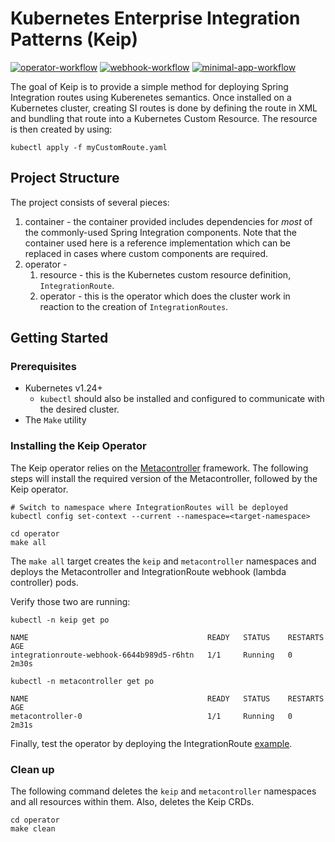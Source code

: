 # Kubernetes Enterprise Integration Patterns (Keip)

[![operator-workflow](https://github.com/OctoConsulting/keip/actions/workflows/operator.yml/badge.svg?branch=main)](https://github.com/OctoConsulting/keip/actions/workflows/operator.yml)
[![webhook-workflow](https://github.com/OctoConsulting/keip/actions/workflows/webhook.yml/badge.svg?branch=main)](https://github.com/OctoConsulting/keip/actions/workflows/webhook.yml)
[![minimal-app-workflow](https://github.com/OctoConsulting/keip/actions/workflows/minimal-app.yml/badge.svg?branch=main)](https://github.com/OctoConsulting/keip/actions/workflows/minimal-app.yml)

The goal of Keip is to provide a simple method for deploying Spring Integration routes using
Kuberenetes semantics.
Once installed on a Kubernetes cluster, creating SI routes is done by defining the route in XML and
bundling that
route into a Kubernetes Custom Resource. The resource is then created by using:

```shell
kubectl apply -f myCustomRoute.yaml
```

## Project Structure

The project consists of several pieces:

1. container - the container provided includes dependencies for *most* of the commonly-used Spring
   Integration
   components. Note that the container used here is a reference implementation which can be replaced
   in cases where
   custom components are required.
2. operator -
    1. resource - this is the Kubernetes custom resource definition, `IntegrationRoute`.
    2. operator - this is the operator which does the cluster work in reaction to the creation
       of `IntegrationRoutes`.

## Getting Started

### Prerequisites

- Kubernetes v1.24+
    - `kubectl` should also be installed and configured to communicate with the desired cluster.
- The `Make` utility

### Installing the Keip Operator

The Keip operator relies on
the [Metacontroller](https://metacontroller.github.io/metacontroller/intro.html) framework. The
following steps will install the required version of the Metacontroller, followed by the Keip
operator.

```shell
# Switch to namespace where IntegrationRoutes will be deployed
kubectl config set-context --current --namespace=<target-namespace>

cd operator
make all
```

The `make all` target creates the `keip` and `metacontroller` namespaces and deploys the
Metacontroller and
IntegrationRoute webhook (lambda controller) pods.

Verify those two are running:

```shell
kubectl -n keip get po

NAME                                        READY   STATUS    RESTARTS   AGE
integrationroute-webhook-6644b989d5-r6htn   1/1     Running   0          2m30s

kubectl -n metacontroller get po

NAME                                        READY   STATUS    RESTARTS   AGE
metacontroller-0                            1/1     Running   0          2m31s
```

Finally, test the operator by deploying the
IntegrationRoute [example](operator%2Fexample%2FREADME.md).

### Clean up

The following command deletes the `keip` and `metacontroller` namespaces and all resources within
them. Also, deletes the Keip CRDs.

```shell
cd operator
make clean
```
